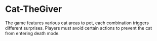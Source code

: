 # Cat-TheGiver
The game features various cat areas to pet, each combination triggers different surprises. Players must avoid certain actions to prevent the cat from entering death mode.
